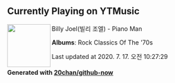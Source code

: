 ## Currently Playing on YTMusic

[<img align="left" width="100" src="https://lh3.googleusercontent.com/kknRLRdwe1RiRjPn1b6StOfvG1gsp5w01RjEbQmZwV6vG89BEPB6hsIPVOEFkUb-pIzgwwovm6yu8snz">](https://music.youtube.com/channel/UCGEfxrwIPBuRqxeh-3JUSkg)

Billy Joel(빌리 조엘) - Piano Man

**Albums**: Rock Classics Of The '70s

Last updated at 2020. 7. 17. 오전 10:27:29

#### Generated with [20chan/github-now](https://github.com/20chan/github-now)


<!--
**20chan/20chan** is a ✨ _special_ ✨ repository because its `README.md` (this file) appears on your GitHub profile.

Here are some ideas to get you started:

- 🔭 I’m currently working on ...
- 🌱 I’m currently learning ...
- 👯 I’m looking to collaborate on ...
- 🤔 I’m looking for help with ...
- 💬 Ask me about ...
- 📫 How to reach me: ...
- 😄 Pronouns: ...
- ⚡ Fun fact: ...
-->
